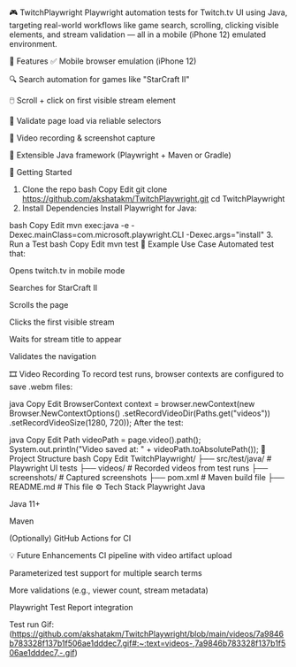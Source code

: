 🎮 TwitchPlaywright
Playwright automation tests for Twitch.tv UI using Java, targeting real-world workflows like game search, scrolling, clicking visible elements, and stream validation — all in a mobile (iPhone 12) emulated environment.

📌 Features
✅ Mobile browser emulation (iPhone 12)

🔍 Search automation for games like "StarCraft II"

🖱️ Scroll + click on first visible stream element

🧪 Validate page load via reliable selectors

🎥 Video recording & screenshot capture

🧰 Extensible Java framework (Playwright + Maven or Gradle)

🚀 Getting Started
1. Clone the repo
bash
Copy
Edit
git clone https://github.com/akshatakm/TwitchPlaywright.git
cd TwitchPlaywright
2. Install Dependencies
Install Playwright for Java:

bash
Copy
Edit
mvn exec:java -e -Dexec.mainClass=com.microsoft.playwright.CLI -Dexec.args="install"
3. Run a Test
bash
Copy
Edit
mvn test
🧪 Example Use Case
Automated test that:

Opens twitch.tv in mobile mode

Searches for StarCraft II

Scrolls the page

Clicks the first visible stream

Waits for stream title to appear

Validates the navigation

🎞 Video Recording
To record test runs, browser contexts are configured to save .webm files:

java
Copy
Edit
BrowserContext context = browser.newContext(new Browser.NewContextOptions()
  .setRecordVideoDir(Paths.get("videos"))
  .setRecordVideoSize(1280, 720));
After the test:

java
Copy
Edit
Path videoPath = page.video().path();
System.out.println("Video saved at: " + videoPath.toAbsolutePath());
📁 Project Structure
bash
Copy
Edit
TwitchPlaywright/
├── src/test/java/           # Playwright UI tests
├── videos/                  # Recorded videos from test runs
├── screenshots/             # Captured screenshots
├── pom.xml                  # Maven build file
├── README.md                # This file
⚙️ Tech Stack
Playwright Java

Java 11+

Maven

(Optionally) GitHub Actions for CI

💡 Future Enhancements
CI pipeline with video artifact upload

Parameterized test support for multiple search terms

More validations (e.g., viewer count, stream metadata)

Playwright Test Report integration


Test run Gif:
(https://github.com/akshatakm/TwitchPlaywright/blob/main/videos/7a9846b783328f137b1f506ae1dddec7.gif#:~:text=videos-,7a9846b783328f137b1f506ae1dddec7,-.gif)
